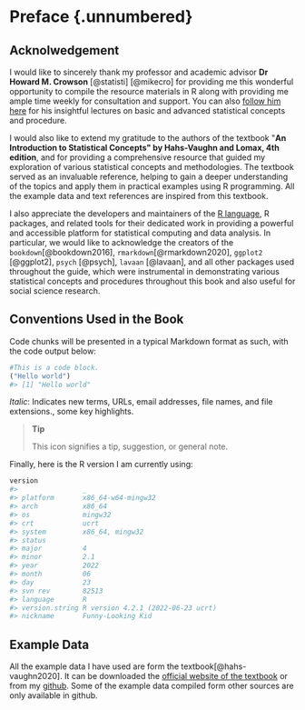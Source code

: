# Preface {.unnumbered}

## Acknolwedgement

I would like to sincerely thank my professor and academic advisor **Dr Howard M. Crowson** [@statisti] [@mikecro] for providing me this wonderful opportunity to compile the resource materials in R along with providing me ample time weekly for consultation and support. You can also [follow him here](https://www.youtube.com/channel/UC8r94_jZaoXv9qsgFwAdPQQ) for his insightful lectures on basic and advanced statistical concepts and procedure.

I would also like to extend my gratitude to the authors of the textbook "**An Introduction to Statistical Concepts" by Hahs-Vaughn and Lomax, 4th edition**, and for providing a comprehensive resource that guided my exploration of various statistical concepts and methodologies. The textbook served as an invaluable reference, helping to gain a deeper understanding of the topics and apply them in practical examples using R programming. All the example data and text references are inspired from this textbook.

I also appreciate the developers and maintainers of the [R language](https://www.r-project.org/), R packages, and related tools for their dedicated work in providing a powerful and accessible platform for statistical computing and data analysis. In particular, we would like to acknowledge the creators of the `bookdown`[@bookdown2016], `rmarkdown`[@rmarkdown2020], `ggplot2` [@ggplot2], `psych` [@psych], `lavaan` [@lavaan], and all other packages used throughout the guide, which were instrumental in demonstrating various statistical concepts and procedures throughout this book and also useful for social science research.

## Conventions Used in the Book

Code chunks will be presented in a typical Markdown format as such, with the code output below:


```r
#This is a code block. 
("Hello world")
#> [1] "Hello world"
```

*Italic*: Indicates new terms, URLs, email addresses, file names, and file extensions., some key highlights.

> **Tip**
>
> This icon signifies a tip, suggestion, or general note.

Finally, here is the R version I am currently using:


```r
version
#>                _                                
#> platform       x86_64-w64-mingw32               
#> arch           x86_64                           
#> os             mingw32                          
#> crt            ucrt                             
#> system         x86_64, mingw32                  
#> status                                          
#> major          4                                
#> minor          2.1                              
#> year           2022                             
#> month          06                               
#> day            23                               
#> svn rev        82513                            
#> language       R                                
#> version.string R version 4.2.1 (2022-06-23 ucrt)
#> nickname       Funny-Looking Kid
```

## Example Data

All the example data I have used are form the textbook[@hahs-vaughn2020]. It can be downloaded the [official website of the textbook](https://routledgetextbooks.com/textbooks/9781138650558/stats4e.php) or from my [github](https://github.com/hukkum/quant-r/tree/dev/exampledata). Some of the example data compiled form other sources are only available in github.
